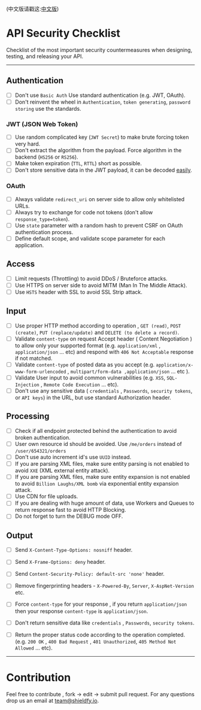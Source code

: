 (中文版请戳这:[中文版](https://github.com/GrayLand119/API-Security-Checklist/blob/master/README-zh.md))

# API Security Checklist
Checklist of the most important security countermeasures when designing, testing, and releasing your API.

------------------------------------------------------------------------------
## Authentication
- [ ] Don't use `Basic Auth` Use standard authentication (e.g. JWT, OAuth).
- [ ] Don't reinvent the wheel in `Authentication`, `token generating`, `password storing` use the standards.

### JWT (JSON Web Token)
- [ ] Use random complicated key (`JWT Secret`) to make brute forcing token very hard.
- [ ] Don't extract the algorithm from the payload. Force algorithm in the backend (`HS256` or `RS256`). 
- [ ] Make token expiration (`TTL`, `RTTL`) short as possible.
- [ ] Don't store sensitive data in the JWT payload, it can be decoded [easily](https://jwt.io/#debugger-io).

### OAuth
- [ ] Always validate `redirect_uri` on server side to allow only whitelisted URLs.
- [ ] Always try to exchange for code not tokens (don't allow `response_type=token`).
- [ ] Use `state` parameter with a random hash to prevent CSRF on OAuth authentication process.
- [ ] Define default scope, and validate scope parameter for each application. 

## Access
- [ ] Limit requests (Throttling) to avoid DDoS / Bruteforce attacks.
- [ ] Use HTTPS on server side to avoid MITM (Man In The Middle Attack).
- [ ] Use `HSTS` header with SSL to avoid SSL Strip attack.

## Input
- [ ] Use proper HTTP method according to operation , `GET (read)`, `POST (create)`, `PUT (replace/update)` and `DELETE (to delete a record)`.
- [ ] Validate `content-type` on request Accept header ( Content Negotiation ) to allow only your supported format (e.g. `application/xml` , `application/json` ... etc) and respond with `406 Not Acceptable` response if not matched.
- [ ] Validate `content-type` of posted data as you accept (e.g. `application/x-www-form-urlencoded` , `multipart/form-data ,application/json` ... etc ).
- [ ] Validate User input to avoid common vulnerabilities (e.g. `XSS`, `SQL-Injection` , `Remote Code Execution` ... etc).
- [ ] Don't use any sensitive data ( `credentials` , `Passwords`, `security tokens`, or `API keys`) in the URL, but use standard Authorization header.

## Processing
- [ ] Check if all endpoint protected behind the authentication to avoid broken authentication.
- [ ] User own resource id should be avoided. Use `/me/orders` instead of `/user/654321/orders`
- [ ] Don't use auto increment id's use `UUID` instead.
- [ ] If you are parsing XML files, make sure entity parsing is not enabled to avoid `XXE` (XML external entity attack).
- [ ] If you are parsing XML files, make sure entity expansion is not enabled to avoid `Billion Laughs/XML bomb` via exponential entity expansion attack.
- [ ] Use CDN for file uploads.
- [ ] If you are dealing with huge amount of data, use Workers and Queues to return response fast to avoid HTTP Blocking. 
- [ ] Do not forget to turn the DEBUG mode OFF.

## Output
- [ ] Send `X-Content-Type-Options: nosniff` header.
- [ ] Send `X-Frame-Options: deny` header.
- [ ] Send `Content-Security-Policy: default-src 'none'` header.
- [ ] Remove fingerprinting headers - `X-Powered-By`, `Server`, `X-AspNet-Version` etc.
- [ ] Force `content-type` for your response , if you return `application/json` then your response `content-type` is `application/json`.
- [ ] Don't return sensitive data like `credentials` , `Passwords`, `security tokens`.
- [ ] Return the proper status code according to the operation completed. (e.g. `200 OK` , `400 Bad Request` , `401 Unauthorized`, `405 Method Not Allowed` ... etc).


------------------------------------------------------------------------------

# Contribution
Feel free to contribute , fork -> edit -> submit pull request. For any questions drop us an email at team@shieldfy.io.
